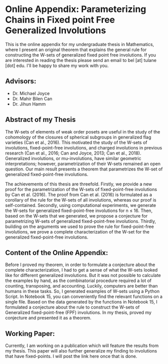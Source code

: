 # Online Appendix: Parameterizing Chains in Fixed point Free Generalized Involutions
This is the online appendix for my undergraduate thesis in Mathematics, where I present an original theorem that explains the general rule for constructing the W-sets of generalized fixed point free involutions. If you are interested in reading the thesis please send an email to bel [at] tulane [dot] edu. I'll be happy to share my work with you. 

## Advisors:
- Dr. Michael Joyce
- Dr.  Mahir Bilen Can
- Dr. Jihun Hamm
## Abstract of my Thesis
The W-sets of elements of weak order posets are useful in the study of the cohomology of the closures of spherical subgroups in generalized flag varieties (Can et al., 2016). This motivated the study of the  W-sets of involutions, fixed-point-free involutions, and charged involutions in previous research (Can et al., 2016; Can and Joyce, 2013; Can et al., 2018). Generalized involutions, or mu-involutions, have similar geometric interpretations; however, parametrization of their W-sets remained an open question. Our main result presents a theorem that parametrizes the W-set of generalized fixed-point-free involutions.

The achievements of this thesis are threefold. Firstly, we provide a new proof for the parametrization of the W-sets of fixed-point-free involutions by Can et al. (2016). The proof from Can et al. (2016) is formulated as a corollary of the rule for the W-sets of all involutions, whereas our proof is self-contained. Secondly, using computational experiments, we generate the W-sets for generalized fixed-point-free involutions for n ≤ 16. Then, based on the W-sets that we generated, we propose a conjecture for parametrizing W-sets of generalized fixed-point-free involutions. Thirdly, building on the arguments we used to prove the rule for fixed-point-free involutions, we prove a complete characterization of the W-set for the generalized fixed-point-free involutions.
## Content of the Online Appendix:
Before I proved my theorem, in order to formulate a conjecture about the complete characterization, I had to get a sense of what the W-sets looked like for different generalized involutions. But it was not possible to calculate the examples by hand, as the combinatorial procedure required a lot of counting, transposing, and accounting. Luckily, computers are better than humans in these tasks. So, I generated examples of W-sets using a Python Script. In Notebook 15, you can conveniently find the relevant functions on a single file. Based on the data generated by the functions in Notebook 15, I formulated a conjecture about the rule to construct the W-sets of Generalized fixed-point-free (FPF) involutions. In my thesis, proved my conjecture and presented it as a theorem. 
## Working Paper:
Currently, I am working on a publication which will feature the results from my thesis. This paper will also further generalize my finding to involutions that have fixed-points. I will post the link here once that is done.
